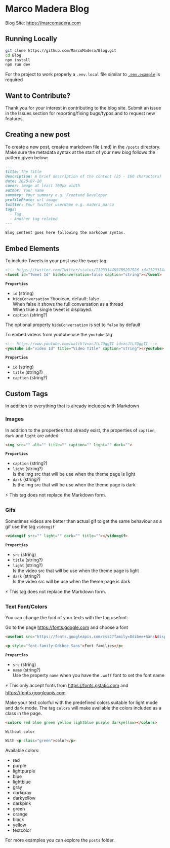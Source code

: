 # Marco Madera Blog

Blog Site: <https://marcomadera.com>

## **Running Locally**

```bash
git clone https://github.com/MarcoMadera/Blog.git
cd Blog
npm install
npm run dev
```

For the project to work properly a `.env.local` file similar to [`.env.example`](https://github.com/MarcoMadera/Blog/blob/master/.env.example) is required

## **Want to Contribute?**

Thank you for your interest in contributing to the blog site. Submit an issue in the Issues section for reporting/fixing bugs/typos and to request new features.

## **Creating a new post**

To create a new post, create a markdown file (.md) in the `/posts` directory. Make sure the metadata syntax at the start of your new blog follows the pattern given below:

```md
---
title: The title
description: A brief description of the content (25 - 160 characters)
date: 2020-07-20
cover: image at least 760px width
author: Your name
summary: Your summary e.g. Frontend Developer
profilePhoto: url image
twitter: Your twitter userName e.g. madera_marco
tags:
  - Tag
  - Another tag related
---

Blog content goes here following the markdown syntax.
```

## **Embed Elements**

To include Tweets in your post use the `tweet` tag:

```html
<!-- https://twitter.com/Twitter/status/1323314485705297926 id=1323314485705297926 -->
<tweet id="Tweet Id" hideConversation=false caption="string"></tweet>
```

**`Properties`**

- `id` (string)
- `hideConversation` ?boolean, default: false\
  When false it shows the full conversation as a thread\
  When true a single tweet is displayed.
- `caption` (string?)

The optional property `hideConversation` is set to `false` by default

To embed videos from youtube use the `youtube` tag.

```html
<!-- https://www.youtube.com/watch?v=xcJtL7QggTI id=xcJtL7QggTI -->
<youtube id="video Id" title="Video Title" caption="string"></youtube>
```

**`Properties`**

- `id` (string)
- `title` (string?)
- `caption` (string?)

## **Custom Tags**

In addition to everything that is already included with Markdown

### **Images**

In addition to the properties that already exist, the properties of `caption`, `dark` and `light` are added.

```html
<img src="" alt="" title="" caption="" light="" dark="">
```

**`Properties`**

- `caption` (string?)
- `light` (string?)\
  Is the img src that will be use when the theme page is light
- `dark` (string?)\
  Is the img src that will be use when the theme page is dark

⚡ This tag does not replace the Markdown form.

### **Gifs**

Sometimes videos are better than actual gif to get the same behaviour as a gif use the tag `videogif`

```html
<videogif src="" light="" dark="" title=""></videogif>
```

**`Properties`**

- `src` (string)
- `title` (string?)
- `light` (string?)\
  Is the video src that will be use when the theme page is light
- `dark` (string?)\
  Is the video src will be use when the theme page is dark

⚡ This tag does not replace the Markdown form.

### **Text Font/Colors**

You can change the font of your texts with the tag usefont:

Go to the page <https://fonts.google.com> and choose a font

```html
<usefont src="https://fonts.googleapis.com/css2?family=Odibee+Sans&display=swap"></usefont>

<p style="font-family:Odibee Sans">Font families</p>
```

**`Properties`**

- `src` (string)
- `name` (string?)\
  Use the property `name` when you have the `.woff` font to set the font name

⚡ This only accept fonts from <https://fonts.gstatic.com> and <https://fonts.googleapis.com>

Make your text colorful with the predefined colors suitable for light mode and dark mode. The tag `colors` will make available the colors included as a class in the page.

```html
<colors red blue green yellow lightblue purple darkyellow></colors>

Without color

With <p class="green">color</p>
```

Available colors:

- red
- purple
- lightpurple
- blue
- lightblue
- gray
- darkgray
- darkyellow
- darkpink
- green
- orange
- black
- yellow
- textcolor

For more examples you can explore the `posts` folder.
